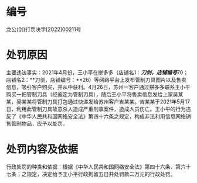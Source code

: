 # 编号

龙公(剑)行罚决字[2022]00211号

# 处罚原因

主要违法事实：2021年4月份，王小平在拼多多（店铺名1：***刀剑，店铺编号***70；店铺名2：**刀剑，店铺编号：**26）等网络平台上发布管制刀具图片以及售卖信息，吸引客户购买，并从中获利。4月26日，苏州一客户通过拼多多联系王小平购买一把管制刀具（经鉴定为管制刀具），随后王小平将售卖信息发给上家吴某某，吴某某将管制刀具打包通过快递发给苏州客户吉某某。吉某某于2021年5月17日，利用此管制刀具故意杀人造成严重刑事案件，造成人员伤亡。王小平的行为违反了《中华人民共和国网络安全法》第四十六条之规定，构成非法利用信息网络销售管制物品，应予以处罚。

# 处罚内容及依据

行政处罚的种类和依据：根据《中华人民共和国网络安全法》第四十六条、第六十七条；之规定，决定给予王小平行政拘留五日并处罚款二万元的行政处罚。